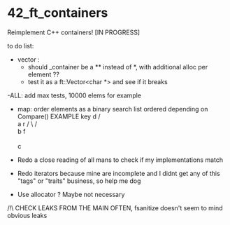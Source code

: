 # 42_ft_containers
Reimplement C++ containers!
[IN PROGRESS]


to do list:
- vector : 
   - should _container be a ** instead of *, with additional alloc per element ??
   - test it as a ft::Vector<char *> and see if it breaks

-ALL: add max tests, 10000 elems for example

- map: order elements as a binary search list ordered depending on Compare()
   EXAMPLE key d
            /    \
            a     r
          /  \   / \
              b f   
               \
                c

- Redo a close reading of all mans to check if my implementations match
- Redo iterators because mine are incomplete and I didnt get any of this "tags" or "traits" business, so help me dog
- Use allocator ? Maybe not necessary

/!\ CHECK LEAKS FROM THE MAIN OFTEN, fsanitize doesn't seem to mind obvious leaks